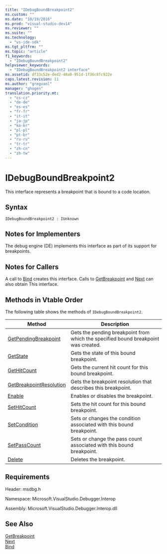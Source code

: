 ```yaml
---
title: "IDebugBoundBreakpoint2"
ms.custom: ""
ms.date: "10/19/2016"
ms.prod: "visual-studio-dev14"
ms.reviewer: ""
ms.suite: ""
ms.technology: 
  - "vs-ide-sdk"
ms.tgt_pltfrm: ""
ms.topic: "article"
f1_keywords: 
  - "IDebugBoundBreakpoint2"
helpviewer_keywords: 
  - "IDebugBoundBreakpoint2 interface"
ms.assetid: df33c52e-ded2-48a0-951d-1f36c8fc922e
caps.latest.revision: 11
ms.author: "gregvanl"
manager: "ghogen"
translation.priority.mt: 
  - "cs-cz"
  - "de-de"
  - "es-es"
  - "fr-fr"
  - "it-it"
  - "ja-jp"
  - "ko-kr"
  - "pl-pl"
  - "pt-br"
  - "ru-ru"
  - "tr-tr"
  - "zh-cn"
  - "zh-tw"
---
```

# IDebugBoundBreakpoint2
This interface represents a breakpoint that is bound to a code location.  
  
## Syntax  
  
```  
IDebugBoundBreakpoint2 : IUnknown  
```  
  
## Notes for Implementers  
 The debug engine (DE) implements this interface as part of its support for breakpoints.  
  
## Notes for Callers  
 A call to [Bind](../../../extensibility/debugger/reference/idebugpendingbreakpoint2--bind.md) creates this interface. Calls to [GetBreakpoint](../../../extensibility/debugger/reference/idebugbreakpointunboundevent2--getbreakpoint.md) and [Next](../../../extensibility/debugger/reference/ienumdebugboundbreakpoints2--next.md) can also obtain This interface.  
  
## Methods in Vtable Order  
 The following table shows the methods of `IDebugBoundBreakpoint2`.  
  
|Method|Description|  
|------------|-----------------|  
|[GetPendingBreakpoint](../../../extensibility/debugger/reference/idebugboundbreakpoint2--getpendingbreakpoint.md)|Gets the pending breakpoint from which the specified bound breakpoint was created.|  
|[GetState](../../../extensibility/debugger/reference/idebugboundbreakpoint2--getstate.md)|Gets the state of this bound breakpoint.|  
|[GetHitCount](../../../extensibility/debugger/reference/idebugboundbreakpoint2--gethitcount.md)|Gets the current hit count for this bound breakpoint.|  
|[GetBreakpointResolution](../../../extensibility/debugger/reference/idebugboundbreakpoint2--getbreakpointresolution.md)|Gets the breakpoint resolution that describes this breakpoint.|  
|[Enable](../../../extensibility/debugger/reference/idebugboundbreakpoint2--enable.md)|Enables or disables the breakpoint.|  
|[SetHitCount](../../../extensibility/debugger/reference/idebugboundbreakpoint2--sethitcount.md)|Sets the hit count for this bound breakpoint.|  
|[SetCondition](../../../extensibility/debugger/reference/idebugboundbreakpoint2--setcondition.md)|Sets or changes the condition associated with this bound breakpoint.|  
|[SetPassCount](../../../extensibility/debugger/reference/idebugboundbreakpoint2--setpasscount.md)|Sets or change the pass count associated with this bound breakpoint.|  
|[Delete](../../../extensibility/debugger/reference/idebugboundbreakpoint2--delete.md)|Deletes the breakpoint.|  
  
## Requirements  
 Header: msdbg.h  
  
 Namespace: Microsoft.VisualStudio.Debugger.Interop  
  
 Assembly: Microsoft.VisualStudio.Debugger.Interop.dll  
  
## See Also  
 [GetBreakpoint](../../../extensibility/debugger/reference/idebugbreakpointunboundevent2--getbreakpoint.md)   
 [Next](../../../extensibility/debugger/reference/ienumdebugboundbreakpoints2--next.md)   
 [Bind](../../../extensibility/debugger/reference/idebugpendingbreakpoint2--bind.md)